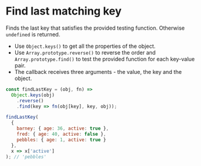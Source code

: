 # Find last matching key

Finds the last key that satisfies the provided testing function. Otherwise `undefined` is returned.

* Use `Object.keys()` to get all the properties of the object.
* Use `Array.prototype.reverse()` to reverse the order and `Array.prototype.find()` to test the provided function for each key-value pair.
* The callback receives three arguments - the value, the key and the object.

```js
const findLastKey = (obj, fn) =>
  Object.keys(obj)
    .reverse()
    .find(key => fn(obj[key], key, obj));
```

```js
findLastKey(
  {
    barney: { age: 36, active: true },
    fred: { age: 40, active: false },
    pebbles: { age: 1, active: true }
  },
  x => x['active']
); // 'pebbles'
```

